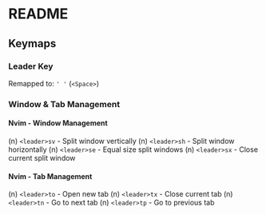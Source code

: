 # README

## Keymaps
### Leader Key
Remapped to: `' '` (`<Space>`)

### Window & Tab Management
#### Nvim - Window Management
(n) `<leader>sv` - Split window vertically
(n) `<leader>sh` - Split window horizontally
(n) `<leader>se` - Equal size split windows
(n) `<leader>sx` - Close current split window

#### Nvim - Tab Management
(n) `<leader>to` - Open new tab
(n) `<leader>tx` - Close current tab
(n) `<leader>tn` - Go to next tab
(n) `<leader>tp` - Go to previous tab
